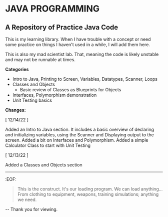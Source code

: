 # JAVA PROGRAMMING
## A Repository of Practice Java Code

This is my learning library. When I have trouble with a concept or need some practice on things I haven't used in a while, I will add them here.

This is also my mad scientist lab. That, meaning the code is likely unstable and may not be runnable at times.

**Categories**

- Intro to Java, Printing to Screen, Variables, Datatypes, Scanner, Loops
- Classes and Objects
	+ Basic review of Classes as Blueprints for Objects
- Interfaces, Polymorphism demonstration
- Unit Testing basics

**Changes:**

[ 12/14/22 ]

Added an Intro to Java section. It includes a basic overview of declaring and initializing variables, using the Scanner and Displaying output to the screen. Added a bit on Interfaces and Polymorphism. Added a simple Calculator Class to start with Unit Testing

[ 12/13/22 ] 

Added a Classes and Objects section

---
:EOF:	
>This is the construct. It's our loading program. We can load anything...
	From clothing to equipment, weapons, training simulations; anything we need.
	

-- Thank you for viewing.
